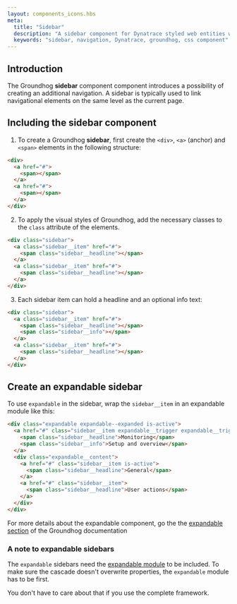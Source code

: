 ```yaml
---
layout: components_icons.hbs
meta:
  title: "Sidebar"
  description: "A sidebar component for Dynatrace styled web entities with css and markup examples."
  keywords: "sidebar, navigation, Dynatrace, groundhog, css component"
---
```



## Introduction
The Groundhog **sidebar** component component introduces a possibility of creating an additional navigation. A sidebar is typically used to link navigational elements on the same level as the current page.


## Including the sidebar component
1. To create a Groundhog **sidebar**, first create the `<div>`, `<a>` (anchor) and `<span>` elements in the following structure:
```html
<div>
  <a href="#">
    <span></span>
  </a>
  <a href="#">
    <span></span>
  </a>
</div>
```
2. To apply the visual styles of Groundhog, add the necessary classes to the `class` attribute of the elements.
```html
<div class="sidebar">
  <a class="sidebar__item" href="#">
    <span class="sidebar__headline"></span>
  </a>
  <a class="sidebar__item" href="#">
    <span class="sidebar__headline"></span>
  </a>
</div>
```
3. Each sidebar item can hold a headline and an optional info text:
```html
<div class="sidebar">
  <a class="sidebar__item" href="#">
    <span class="sidebar__headline"></span>
    <span class="sidebar__info"></span>
  </a>
  <a class="sidebar__item" href="#">
    <span class="sidebar__headline"></span>
  </a>
</div>
```


## Create an expandable sidebar

To use `expandable` in the sidebar, wrap the `sidebar__item` in an expandable module like this:
```html
<div class="expandable expandable--expanded is-active">
  <a href="#" class="sidebar__item expandable__trigger expandable__trigger--right">
    <span class="sidebar__headline">Monitoring</span>
    <span class="sidebar__info">Setup and overview</span>
  </a>
  <div class="expandable__content">
    <a href="#" class="sidebar__item is-active">
      <span class="sidebar__headline">General</span>
    </a>
    <a href="#" class="sidebar__item">
      <span class="sidebar__headline">User actions</span>
    </a>
  </div>
</div>
```

For more details about the expandable component, go the the [expandable section][expandable] of the Groundhog documentation 

### A note to expandable sidebars

The `expandable` sidebars need the [expandable module][expandable] to be included. To make sure the cascade doesn't overwrite properties, the `expandable` module has to be first.

You don't have to care about that if you use the complete framework.



[expandable]: /doc/components/expandable/
